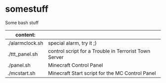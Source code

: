 somestuff
=========

Some bash stuff

|	content:		|															|
|-------------------|-----------------------------------------------------------|
| ./alarmclock.sh   |  special alarm, try it ;)									|
| ./ttt_panel.sh    |  control script for a Trouble in Terrorist Town Server	|
| ./panel.sh		|  Minecraft Control Panel									|
| ./mcstart.sh		|  Minecraft Start script for the MC Control Panel			|
